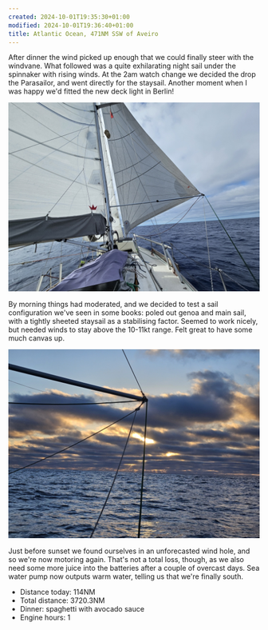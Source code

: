 ```yaml
---
created: 2024-10-01T19:35:30+01:00
modified: 2024-10-01T19:36:40+01:00
title: Atlantic Ocean, 471NM SSW of Aveiro
---
```


After dinner the wind picked up enough that we could finally steer with the windvane. What followed was a quite exhilarating night sail under the spinnaker with rising winds. At the 2am watch change we decided the drop the Parasailor, and went directly for the staysail. Another moment when I was happy we'd fitted the new deck light in Berlin!

![Image](../2024/a1305ee864d3acf4be684dfab6f6a04e.jpg) 

By morning things had moderated, and we decided to test a sail configuration we've seen in some books: poled out genoa and main sail, with a tightly sheeted staysail as a stabilising factor. Seemed to work nicely, but needed winds to stay above the 10-11kt range. Felt great to have some much canvas up.

![Image](../2024/716bf5055c9ff8eee25b33f5b7119106.jpg)  

Just before sunset we found ourselves in an unforecasted wind hole, and so we're now motoring again. That's not a total loss, though, as we also need some more juice into the batteries after a couple of overcast days. Sea water pump now outputs warm water, telling us that we're finally south.

* Distance today: 114NM
* Total distance: 3720.3NM
* Dinner: spaghetti with avocado sauce 
* Engine hours: 1

